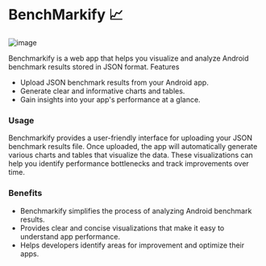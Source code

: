 # BenchMarkify 📈

![image](https://github.com/user-attachments/assets/a52412a8-5a9a-4294-85f5-8d96bfa1fd9f)


Benchmarkify is a web app that helps you visualize and analyze Android benchmark results stored in JSON format.
Features
 * Upload JSON benchmark results from your Android app.
 * Generate clear and informative charts and tables.
 * Gain insights into your app's performance at a glance.  

### Usage
Benchmarkify provides a user-friendly interface for uploading your JSON benchmark results file. Once uploaded, the app will automatically generate various charts and tables that visualize the data. These visualizations can help you identify performance bottlenecks and track improvements over time.

### Benefits
 * Benchmarkify simplifies the process of analyzing Android benchmark results.
 * Provides clear and concise visualizations that make it easy to understand app performance.
 * Helps developers identify areas for improvement and optimize their apps.
